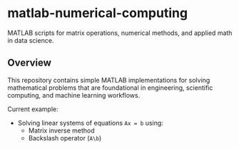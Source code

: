 # matlab-numerical-computing

MATLAB scripts for matrix operations, numerical methods, and applied math in data science.

## Overview
This repository contains simple MATLAB implementations for solving mathematical problems that are foundational in engineering, scientific computing, and machine learning workflows.

Current example:
- Solving linear systems of equations `Ax = b` using:
  - Matrix inverse method
  - Backslash operator (`A\b`)
